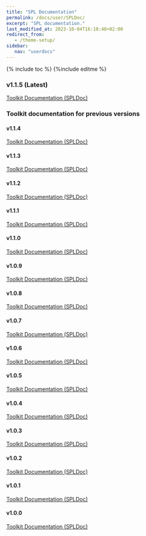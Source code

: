 ```yaml
---
title: "SPL Documentation"
permalink: /docs/user/SPLDoc/
excerpt: "SPL documentation."
last_modified_at: 2023-10-04T16:10:48+02:00
redirect_from:
   - /theme-setup/
sidebar:
   nav: "userdocs"
---
```

{% include toc %}
{%include editme %}

### v1.1.5 (Latest)

[Toolkit Documentation (SPLDoc)](/streamsx.websocket/doc/spldoc/html/)

### Toolkit documentation for previous versions

#### v1.1.4

[Toolkit Documentation (SPLDoc)](/streamsx.websocket/doc/v1.1.4/spldoc/html/)

#### v1.1.3

[Toolkit Documentation (SPLDoc)](/streamsx.websocket/doc/v1.1.3/spldoc/html/)

#### v1.1.2

[Toolkit Documentation (SPLDoc)](/streamsx.websocket/doc/v1.1.2/spldoc/html/)

#### v1.1.1

[Toolkit Documentation (SPLDoc)](/streamsx.websocket/doc/v1.1.1/spldoc/html/)

#### v1.1.0

[Toolkit Documentation (SPLDoc)](/streamsx.websocket/doc/v1.1.0/spldoc/html/)

#### v1.0.9

[Toolkit Documentation (SPLDoc)](/streamsx.websocket/doc/v1.0.9/spldoc/html/)

#### v1.0.8

[Toolkit Documentation (SPLDoc)](/streamsx.websocket/doc/v1.0.8/spldoc/html/)

#### v1.0.7

[Toolkit Documentation (SPLDoc)](/streamsx.websocket/doc/v1.0.7/spldoc/html/)

#### v1.0.6

[Toolkit Documentation (SPLDoc)](/streamsx.websocket/doc/v1.0.6/spldoc/html/)

#### v1.0.5

[Toolkit Documentation (SPLDoc)](/streamsx.websocket/doc/v1.0.5/spldoc/html/)

#### v1.0.4

[Toolkit Documentation (SPLDoc)](/streamsx.websocket/doc/v1.0.4/spldoc/html/)

#### v1.0.3

[Toolkit Documentation (SPLDoc)](/streamsx.websocket/doc/v1.0.3/spldoc/html/)

#### v1.0.2

[Toolkit Documentation (SPLDoc)](/streamsx.websocket/doc/v1.0.2/spldoc/html/)

#### v1.0.1

[Toolkit Documentation (SPLDoc)](/streamsx.websocket/doc/v1.0.1/spldoc/html/)

#### v1.0.0

[Toolkit Documentation (SPLDoc)](/streamsx.websocket/doc/v1.0.0/spldoc/html/)
